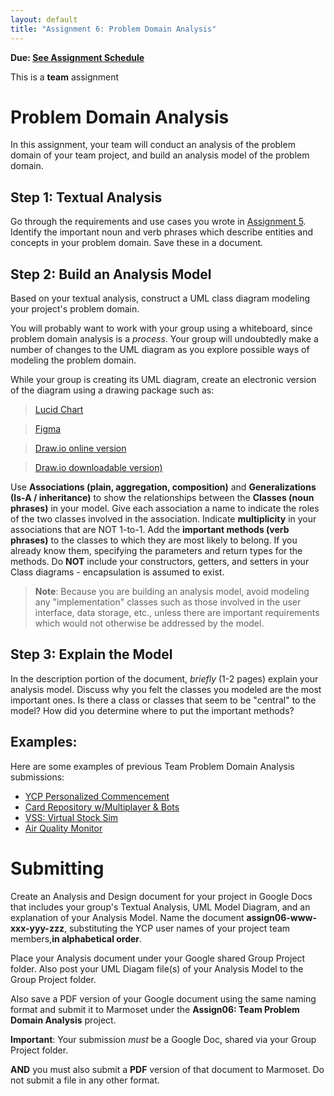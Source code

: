 ```yaml
---
layout: default
title: "Assignment 6: Problem Domain Analysis"
---
```


**Due: [See Assignment Schedule](index.html)**

This is a **team** assignment

Problem Domain Analysis
=======================

In this assignment, your team will conduct an analysis of the problem domain of your team project, and build an analysis model of the problem domain.

Step 1: Textual Analysis
------------------------

Go through the requirements and use cases you wrote in [Assignment 5](assign05.html). Identify the important noun and verb phrases which describe entities and concepts in your problem domain.  Save these in a document.

Step 2: Build an Analysis Model
-------------------------------

Based on your textual analysis, construct a UML class diagram modeling your project's problem domain.

You will probably want to work with your group using a whiteboard, since problem domain analysis is a *process*.  Your group will undoubtedly make a number of changes to the UML diagram as you explore possible ways of modeling the problem domain.

While your group is creating its UML diagram, create an electronic version of the diagram using a drawing package such as:
>	[Lucid Chart](https://www.lucidchart.com/)

>	[Figma](https://www.figma.com/)

>	[Draw.io online version](https://app.diagrams.net/)

>	[Draw.io downloadable version)](https://www.drawio.com/)


Use **Associations (plain, aggregation, composition)** and **Generalizations (Is-A / inheritance)** to show the relationships between the **Classes (noun phrases)** in your model. Give each association a name to indicate the roles of the two classes involved in the association. Indicate **multiplicity** in your associations that are NOT 1-to-1.  Add the **important methods (verb phrases)** to the classes to which they are most likely to belong. If you already know them, specifying the parameters and return types for the methods.  Do **NOT** include your constructors, getters, and setters in your Class diagrams - encapsulation is assumed to exist.

> **Note**: Because you are building an analysis model, avoid modeling any "implementation" classes such as those involved in the user interface, data storage, etc., unless there are important requirements which would not otherwise be addressed by the model.

Step 3: Explain the Model
-------------------------

In the description portion of the document, *briefly* (1-2 pages) explain your analysis model. Discuss why you felt the classes you modeled are the most important ones. Is there a class or classes that seem to be "central" to the model? How did you determine where to put the important methods?

Examples: 
---------

Here are some examples of previous Team Problem Domain Analysis submissions:

- [YCP Personalized Commencement](examples-assign06/Sp22-assign06-amott-bsimmons1-erosenberry-rwood7.pdf)
- [Card Repository w/Multiplayer & Bots](examples-assign06/Sp22-assign06-bfleming2-iviveiros-mwilliams28-pwalter3.pdf)
- [VSS: Virtual Stock Sim](examples-assign06/Sp20-assign06-bkearney1-dpalmieri-ekennedy2.pdf)
- [Air Quality Monitor](examples-assign06/Sp20-assign06-dbieber-dmchugh-mtrost-tgerst.pdf)


Submitting
==========

Create an Analysis and Design document for your project in Google Docs that includes your group's Textual Analysis, UML Model Diagram, and an explanation of your Analysis Model.  Name the document **assign06-www-xxx-yyy-zzz**, substituting the YCP user names of your project team members,**in alphabetical order**.

Place your Analysis document under your Google shared Group Project folder.  Also post your UML Diagam file(s) of your Analysis Model to the Group Project folder.

Also save a PDF version of your Google document using the same naming format and submit it to Marmoset under the **Assign06: Team Problem Domain Analysis** project.

<div class="callout">
<b>Important</b>: Your submission <i>must</i> be a Google Doc, shared via your Group Project folder.

<b>AND</b> you must also submit a <b>PDF</b> version of that document to Marmoset.  Do not submit a file in any other format.
</div>

<!-- vim:set wrap: ­-->
<!-- vim:set linebreak: -->
<!-- vim:set nolist: -->
